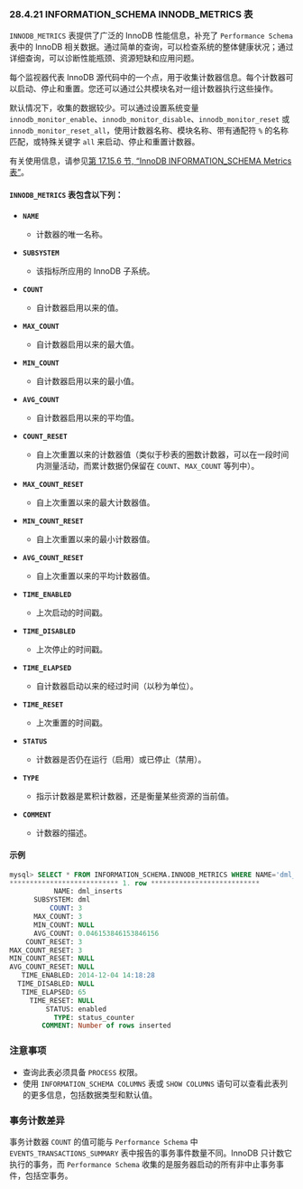 ### 28.4.21 INFORMATION_SCHEMA INNODB_METRICS 表

`INNODB_METRICS` 表提供了广泛的 InnoDB 性能信息，补充了 `Performance Schema` 表中的 InnoDB 相关数据。通过简单的查询，可以检查系统的整体健康状况；通过详细查询，可以诊断性能瓶颈、资源短缺和应用问题。

每个监视器代表 InnoDB 源代码中的一个点，用于收集计数器信息。每个计数器可以启动、停止和重置。您还可以通过公共模块名对一组计数器执行这些操作。

默认情况下，收集的数据较少。可以通过设置系统变量 `innodb_monitor_enable`、`innodb_monitor_disable`、`innodb_monitor_reset` 或 `innodb_monitor_reset_all`，使用计数器名称、模块名称、带有通配符 `%` 的名称匹配，或特殊关键字 `all` 来启动、停止和重置计数器。

有关使用信息，请参见[第 17.15.6 节, “InnoDB INFORMATION_SCHEMA Metrics 表”](#innodb-information-schema-metrics-table)。

#### `INNODB_METRICS` 表包含以下列：

- **`NAME`**
  - 计数器的唯一名称。

- **`SUBSYSTEM`**
  - 该指标所应用的 InnoDB 子系统。

- **`COUNT`**
  - 自计数器启用以来的值。

- **`MAX_COUNT`**
  - 自计数器启用以来的最大值。

- **`MIN_COUNT`**
  - 自计数器启用以来的最小值。

- **`AVG_COUNT`**
  - 自计数器启用以来的平均值。

- **`COUNT_RESET`**
  - 自上次重置以来的计数器值（类似于秒表的圈数计数器，可以在一段时间内测量活动，而累计数据仍保留在 `COUNT`、`MAX_COUNT` 等列中）。

- **`MAX_COUNT_RESET`**
  - 自上次重置以来的最大计数器值。

- **`MIN_COUNT_RESET`**
  - 自上次重置以来的最小计数器值。

- **`AVG_COUNT_RESET`**
  - 自上次重置以来的平均计数器值。

- **`TIME_ENABLED`**
  - 上次启动的时间戳。

- **`TIME_DISABLED`**
  - 上次停止的时间戳。

- **`TIME_ELAPSED`**
  - 自计数器启动以来的经过时间（以秒为单位）。

- **`TIME_RESET`**
  - 上次重置的时间戳。

- **`STATUS`**
  - 计数器是否仍在运行（启用）或已停止（禁用）。

- **`TYPE`**
  - 指示计数器是累积计数器，还是衡量某些资源的当前值。

- **`COMMENT`**
  - 计数器的描述。

#### 示例

```sql
mysql> SELECT * FROM INFORMATION_SCHEMA.INNODB_METRICS WHERE NAME='dml_inserts'\G
*************************** 1. row ***************************
           NAME: dml_inserts
      SUBSYSTEM: dml
          COUNT: 3
      MAX_COUNT: 3
      MIN_COUNT: NULL
      AVG_COUNT: 0.046153846153846156
    COUNT_RESET: 3
MAX_COUNT_RESET: 3
MIN_COUNT_RESET: NULL
AVG_COUNT_RESET: NULL
   TIME_ENABLED: 2014-12-04 14:18:28
  TIME_DISABLED: NULL
   TIME_ELAPSED: 65
     TIME_RESET: NULL
         STATUS: enabled
           TYPE: status_counter
        COMMENT: Number of rows inserted
```

### 注意事项

- 查询此表必须具备 `PROCESS` 权限。
- 使用 `INFORMATION_SCHEMA COLUMNS` 表或 `SHOW COLUMNS` 语句可以查看此表列的更多信息，包括数据类型和默认值。

### 事务计数差异

事务计数器 `COUNT` 的值可能与 `Performance Schema` 中 `EVENTS_TRANSACTIONS_SUMMARY` 表中报告的事务事件数量不同。InnoDB 只计数它执行的事务，而 `Performance Schema` 收集的是服务器启动的所有非中止事务事件，包括空事务。